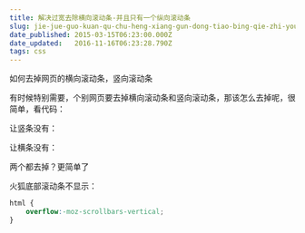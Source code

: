 ```yaml
---
title: 解决过宽去除横向滚动条-并且只有一个纵向滚动条
slug: jie-jue-guo-kuan-qu-chu-heng-xiang-gun-dong-tiao-bing-qie-zhi-you-yi-ge-zong-xiang-gun-dong-tiao
date_published: 2015-03-15T06:23:00.000Z
date_updated:   2016-11-16T06:23:28.790Z
tags: css
---
```


如何去掉网页的横向滚动条，竖向滚动条

有时候特别需要，个别网页要去掉横向滚动条和竖向滚动条，那该怎么去掉呢，很简单，看代码：

让竖条没有：

让横条没有：

两个都去掉？更简单了

火狐底部滚动条不显示：

```css
html {
    overflow:-moz-scrollbars-vertical;
} 
```

